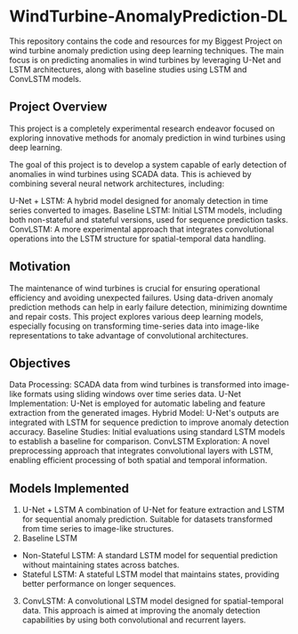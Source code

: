 # WindTurbine-AnomalyPrediction-DL

This repository contains the code and resources for my Biggest Project on wind turbine anomaly prediction using deep learning techniques. The main focus is on predicting anomalies in wind turbines by leveraging U-Net and LSTM architectures, along with baseline studies using LSTM and ConvLSTM models.

## Project Overview

This project is a completely experimental research endeavor focused on exploring innovative methods for anomaly prediction in wind turbines using deep learning.

The goal of this project is to develop a system capable of early detection of anomalies in wind turbines using SCADA data. This is achieved by combining several neural network architectures, including:

U-Net + LSTM: A hybrid model designed for anomaly detection in time series converted to images.
Baseline LSTM: Initial LSTM models, including both non-stateful and stateful versions, used for sequence prediction tasks.
ConvLSTM: A more experimental approach that integrates convolutional operations into the LSTM structure for spatial-temporal data handling.

## Motivation
The maintenance of wind turbines is crucial for ensuring operational efficiency and avoiding unexpected failures. Using data-driven anomaly prediction methods can help in early failure detection, minimizing downtime and repair costs. This project explores various deep learning models, especially focusing on transforming time-series data into image-like representations to take advantage of convolutional architectures.

## Objectives
Data Processing: SCADA data from wind turbines is transformed into image-like formats using sliding windows over time series data.
U-Net Implementation: U-Net is employed for automatic labeling and feature extraction from the generated images.
Hybrid Model: U-Net's outputs are integrated with LSTM for sequence prediction to improve anomaly detection accuracy.
Baseline Studies: Initial evaluations using standard LSTM models to establish a baseline for comparison.
ConvLSTM Exploration: A novel preprocessing approach that integrates convolutional layers with LSTM, enabling efficient processing of both spatial and temporal information.

## Models Implemented
1. U-Net + LSTM
A combination of U-Net for feature extraction and LSTM for sequential anomaly prediction.
Suitable for datasets transformed from time series to image-like structures.
2. Baseline LSTM
- Non-Stateful LSTM: A standard LSTM model for sequential prediction without maintaining states across batches.
- Stateful LSTM: A stateful LSTM model that maintains states, providing better performance on longer sequences.
3. ConvLSTM: A convolutional LSTM model designed for spatial-temporal data. This approach is aimed at improving the anomaly detection capabilities by using both convolutional and recurrent layers.
